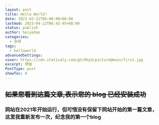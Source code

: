 ```yaml
---
layout: post
title: Hello World！
date: 2021-03-21T00:00:00+08:00
lastmod: 2023-04-22T06:43:45+08:00
status: publish
author: heiyedao
categories: 
  - 杂项
tags: 
  - helloworld
advancedSettings: 
cover: https://cdn.staticaly.com/gh/0hyd/picture@main/first.jpg
excerpt: 伊始
PostType: post
showToc: 0
---
```


## ~~如果您看到这篇文章,表示您的 blog 已经安装成功~~
### 网站在2021年开始运行，但可惜没有保留下网站开始的第一篇文章，这里我重新发布一次，纪念我的第一个blog
